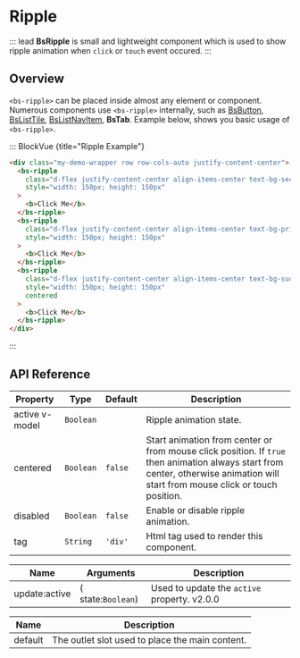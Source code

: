 # Ripple


::: lead
**BsRipple** is small and lightweight component which is used to show ripple animation 
when `click` or `touch` event occured.
:::


## Overview

`<bs-ripple>` can be placed inside almost any element or component. Numerous components use 
`<bs-ripple>` internally, such as [BsButton](/components/button), [BsListTile](/components/list-tile), 
[BsListNavItem](/components/list-nav), **BsTab**. 
Example below, shows you basic usage of `<bs-ripple>`.

::: BlockVue {title="Ripple Example"}

```html
<div class="my-demo-wrapper row row-cols-auto justify-content-center">
  <bs-ripple
    class="d-flex justify-content-center align-items-center text-bg-secondary border rounded me-3 mb-3"
    style="width: 150px; height: 150px"
  >
    <b>Click Me</b>
  </bs-ripple>
  <bs-ripple
    class="d-flex justify-content-center align-items-center text-bg-primary border rounded me-3 mb-3"
    style="width: 150px; height: 150px"
  >
    <b>Click Me</b>
  </bs-ripple>
  <bs-ripple
    class="d-flex justify-content-center align-items-center text-bg-success border rounded"
    style="width: 150px; height: 150px"
    centered
  >
    <b>Click Me</b>
  </bs-ripple>
</div>
```
:::


## API Reference

<BsTabs v-model="tabs1active" variant="material" color="grey-700" class="doc-api-reference">
  <BsTab label="Props" url="#api-reference">
    <div class="doc-table-responsive doc-table-props">

| Property | Type      | Default | Description |
|----------|-----------|---------|-------------|
| active <Badge type="tip">v-model</Badge> | `Boolean` |  | Ripple animation state. |
| centered | `Boolean` | `false` | Start animation from center or from mouse click position. If `true` then animation always start from center, otherwise animation will start from mouse click or touch position. |
| disabled | `Boolean` | `false` | Enable or disable ripple animation. |
| tag      | `String`  | `'div'` | Html tag used to render this component. |

</div>
  </BsTab>
  <BsTab label="Events" url="#api-reference">
    <div class="doc-table-responsive doc-table-3cols">

| Name   | Arguments | Description |
|--------|---------------|-------------|
| update:active | ( state:`Boolean`) | Used to update the `active` property. <BsBadge color="info">v2.0.0</BsBadge> |

</div>
  </BsTab>
  <BsTab label="Slots" url="#api-reference">
    <div class="doc-table-responsive doc-table-2cols">

| Name    | Description  |
|---------|--------------|
| default | The outlet slot used to place the main content. |

</div>
  </BsTab>
</BsTabs>


<script setup lang="ts">
import { ref } from 'vue';

const tabs1active = ref(0);
</script>